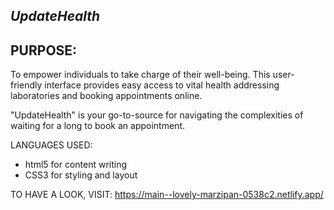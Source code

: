 ## *UpdateHealth*
## PURPOSE:
<p>To empower individuals to take charge of their well-being. This user-friendly interface provides easy access to vital health addressing laboratories and booking appointments online. </p>
<p> "UpdateHealth" is your go-to-source for navigating the complexities of waiting for a long to book an appointment.</p>


LANGUAGES USED:
<ul>
  <li>html5 for content writing</li>
  <li>CSS3 for styling and layout</li>
</ul>

TO HAVE A LOOK, VISIT:
https://main--lovely-marzipan-0538c2.netlify.app/
